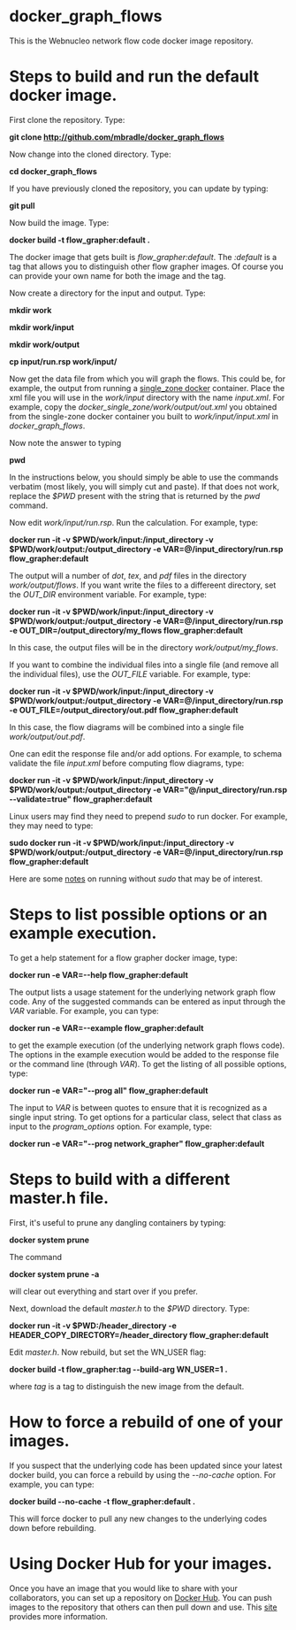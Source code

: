 # docker_graph_flows
This is the Webnucleo network flow code docker image repository.

# Steps to build and run the default docker image.

First clone the repository.  Type:

**git clone http://github.com/mbradle/docker_graph_flows**

Now change into the cloned directory.  Type:

**cd docker_graph_flows**

If you have previously cloned the repository, you can update by typing:

**git pull**

Now build the image.  Type:

**docker build -t flow_grapher:default .**

The docker image that gets built is *flow_grapher:default*.  The *:default* is a tag that allows you to distinguish other flow grapher images.  Of course you can provide your own name for both the image and the tag.

Now create a directory for the input and output.  Type:

**mkdir work**

**mkdir work/input**

**mkdir work/output**

**cp input/run.rsp work/input/**

Now get the data file from which you will graph the flows.  This could be, for example, the output from running a [single_zone docker](https://github.com/mbradle/docker_single_zone/blob/master/README.md) container. Place the xml file you will use in the *work/input* directory with the name *input.xml*.  For example, copy the *docker_single_zone/work/output/out.xml* you obtained from the single-zone docker container you built to *work/input/input.xml* in *docker_graph_flows*.

Now note the answer to typing

**pwd**

In the instructions below, you should simply be able to use the commands verbatim (most likely, you will simply cut and paste).  If that does not work, replace the *$PWD* present with the string that is returned by the *pwd* command.

Now edit *work/input/run.rsp*.  Run the calculation.  For example, type:

**docker run -it -v $PWD/work/input:/input_directory -v $PWD/work/output:/output_directory -e VAR=@/input_directory/run.rsp flow_grapher:default**

The output will a number of *dot*, *tex*, and *pdf* files in the directory *work/output/flows*.  If you want write the files to a differeent directory, set the *OUT_DIR* environment variable.  For example, type:

**docker run -it -v $PWD/work/input:/input_directory -v $PWD/work/output:/output_directory -e VAR=@/input_directory/run.rsp -e OUT_DIR=/output_directory/my_flows flow_grapher:default**

In this case, the output files will be in the directory *work/output/my_flows*.

If you want to combine the individual files into a single file (and remove all the individual files), use the *OUT_FILE* variable.  For example, type:

**docker run -it -v $PWD/work/input:/input_directory -v $PWD/work/output:/output_directory -e VAR=@/input_directory/run.rsp -e  OUT_FILE=/output_directory/out.pdf flow_grapher:default**

In this case, the flow diagrams will be combined into a single file *work/output/out.pdf*.

One can edit the response file and/or add options.  For example, to schema validate the file *input.xml* before computing flow diagrams, type:

**docker run -it -v $PWD/work/input:/input_directory -v $PWD/work/output:/output_directory -e VAR="@/input_directory/run.rsp --validate=true" flow_grapher:default**

Linux users may find they need to prepend *sudo* to run docker.  For example, they may need to type:

**sudo docker run -it -v $PWD/work/input:/input_directory -v $PWD/work/output:/output_directory -e VAR=@/input_directory/run.rsp flow_grapher:default**

Here are some [notes](https://askubuntu.com/questions/477551/how-can-i-use-docker-without-sudo) on running without *sudo* that may be of interest.

# Steps to list possible options or an example execution.

To get a help statement for a flow grapher docker image, type:

**docker run -e VAR=--help flow_grapher:default**

The output lists a usage statement for the underlying network graph flow code.  Any of the suggested commands can be entered as input through the *VAR* variable.  For example, you can type:

**docker run -e VAR=--example flow_grapher:default**

to get the example execution (of the underlying network graph flows code).  The options in the example execution would be added to the response file or the command line (through *VAR*).  To get the listing of all possible options, type:

**docker run -e VAR="--prog all" flow_grapher:default**

The input to *VAR* is between quotes to ensure that it is recognized as a single input string.  To get options for a particular class, select that class as input to the *program_options* option.  For example, type:

**docker run -e VAR="--prog network_grapher" flow_grapher:default**

# Steps to build with a different master.h file.

First, it's useful to prune any dangling containers by typing:

**docker system prune**

The command

**docker system prune -a**

will clear out everything and start over if you prefer.

Next, download the default *master.h* to the *$PWD* directory.  Type:

**docker run -it -v $PWD:/header_directory -e HEADER_COPY_DIRECTORY=/header_directory flow_grapher:default**

Edit *master.h*.  Now rebuild, but set the WN_USER flag:

**docker build -t flow_grapher:tag --build-arg WN_USER=1 .**

where *tag* is a tag to distinguish the new image from the default.  

# How to force a rebuild of one of your images.

If you suspect that the underlying code has been updated since your latest docker build, you can force a rebuild by using the *--no-cache* option.  For example, you can type:

**docker build --no-cache -t flow_grapher:default .**

This will force docker to pull any new changes to the underlying codes down before rebuilding.

# Using Docker Hub for your images.

Once you have an image that you would like to share with your collaborators, you can set up a repository on [Docker Hub](https://hub.docker.com).  You can push images to the repository that others can then pull down and use.  This [site](https://runnable.com/docker/using-docker-hub) provides more information.
